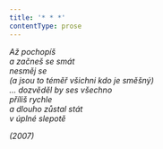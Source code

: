 ```yaml
---
title: '* * *'
contentType: prose
---
```


_Až pochopíš  
a začneš se smát  
nesměj se  
(a jsou to téměř všichni kdo je směšný)  
… dozvěděl by ses všechno  
příliš rychle  
a dlouho zůstal stát  
v úplné slepotě_

_(2007)_

